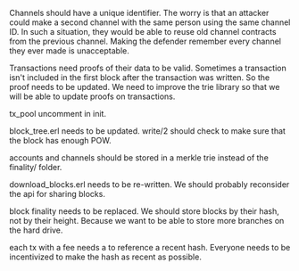 Channels should have a unique identifier.
The worry is that an attacker could make a second channel with the same person using the same channel ID. In such a situation, they would be able to reuse old channel contracts from the previous channel.
Making the defender remember every channel they ever made is unacceptable.



Transactions need proofs of their data to be valid.
Sometimes a transaction isn't included in the first block after the transaction was written. So the proof needs to be updated.
We need to improve the trie library so that we will be able to update proofs on transactions.


tx_pool uncomment in init.

block_tree.erl needs to be updated. write/2 should check to make sure that the block has enough POW.

accounts and channels should be stored in a merkle trie instead of the finality/ folder.

download_blocks.erl needs to be re-written.
We should probably reconsider the api for sharing blocks.

block finality needs to be replaced. We should store blocks by their hash, not by their height. Because we want to be able to store more branches on the hard drive.


each tx with a fee needs a to reference a recent hash. Everyone needs to be incentivized to make the hash as recent as possible.